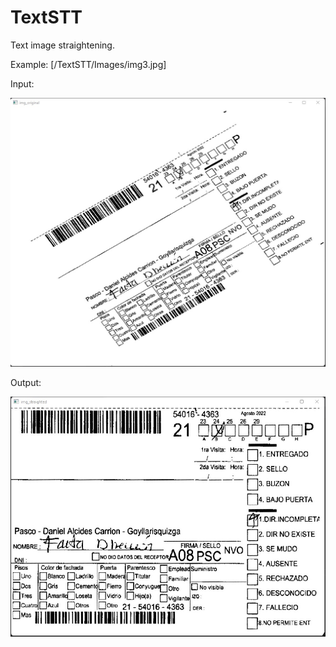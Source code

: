 # TextSTT
Text image straightening.

Example:
[/TextSTT/Images/img3.jpg]

Input:

![Image text](https://github.com/robvasf/TextSTT/blob/master/Images/img3_before.jpg)

Output:

![Image text](https://github.com/robvasf/TextSTT/blob/master/Images/img3_after.jpg)
